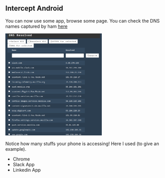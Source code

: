 
## Intercept Android

You can now use some app, browse some page. You can check the DNS names 
captured by ham [here](http://www.local.test/dns/resolved.html)

<img src="../images/dns_resolved_android.gif" width="300"/>

Notice how many stuffs your phone is accessing!
Here I used (to give an example). 

* Chrome
* Slack App
* Linkedin App